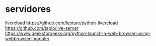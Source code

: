 # servidores

livereload
https://github.com/lepture/python-livereload
https://github.com/tapio/live-server
https://www.geeksforgeeks.org/python-launch-a-web-browser-using-webbrowser-module/